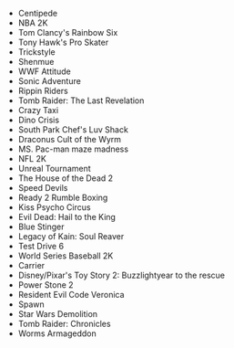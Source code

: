 - Centipede
- NBA 2K
- Tom Clancy's Rainbow Six
- Tony Hawk's Pro Skater
- Trickstyle
- Shenmue
- WWF Attitude
- Sonic Adventure
- Rippin Riders
- Tomb Raider: The Last Revelation
- Crazy Taxi
- Dino Crisis
- South Park Chef's Luv Shack
- Draconus Cult of the Wyrm
- MS. Pac-man maze madness
- NFL 2K
- Unreal Tournament
- The House of the Dead 2
- Speed Devils
- Ready 2 Rumble Boxing
- Kiss Psycho Circus
- Evil Dead: Hail to the King
- Blue Stinger
- Legacy of Kain: Soul Reaver
- Test Drive 6
- World Series Baseball 2K
- Carrier
- Disney/Pixar's Toy Story 2: Buzzlightyear to the rescue
- Power Stone 2
- Resident Evil Code Veronica
- Spawn
- Star Wars Demolition
- Tomb Raider: Chronicles
- Worms Armageddon